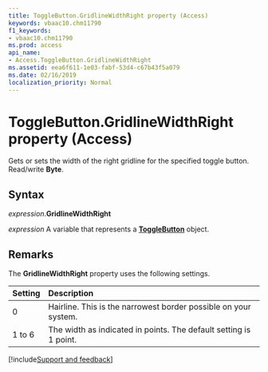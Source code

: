 ```yaml
---
title: ToggleButton.GridlineWidthRight property (Access)
keywords: vbaac10.chm11790
f1_keywords:
- vbaac10.chm11790
ms.prod: access
api_name:
- Access.ToggleButton.GridlineWidthRight
ms.assetid: eea6f611-1e03-fabf-53d4-c67b43f5a079
ms.date: 02/16/2019
localization_priority: Normal
---
```



# ToggleButton.GridlineWidthRight property (Access)

Gets or sets the width of the right gridline for the specified toggle button. Read/write **Byte**.


## Syntax

_expression_.**GridlineWidthRight**

_expression_ A variable that represents a **[ToggleButton](Access.ToggleButton.md)** object.


## Remarks

The **GridlineWidthRight** property uses the following settings.

|Setting|Description|
|:-----|:-----|
|0| Hairline. This is the narrowest border possible on your system.|
|1 to 6|The width as indicated in points. The default setting is 1 point.|



[!include[Support and feedback](~/includes/feedback-boilerplate.md)]